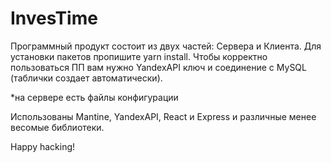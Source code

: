 # InvesTime

Программный продукт состоит из двух частей: Сервера и Клиента.
Для установки пакетов пропишите yarn install.
Чтобы корректно пользоваться ПП вам нужно YandexAPI ключ и соединение с MySQL (таблички создает автоматически).

*на сервере есть файлы конфигурации

Использованы Mantine, YandexAPI, React и Express и различные менее весомые библиотеки.

Happy hacking!
